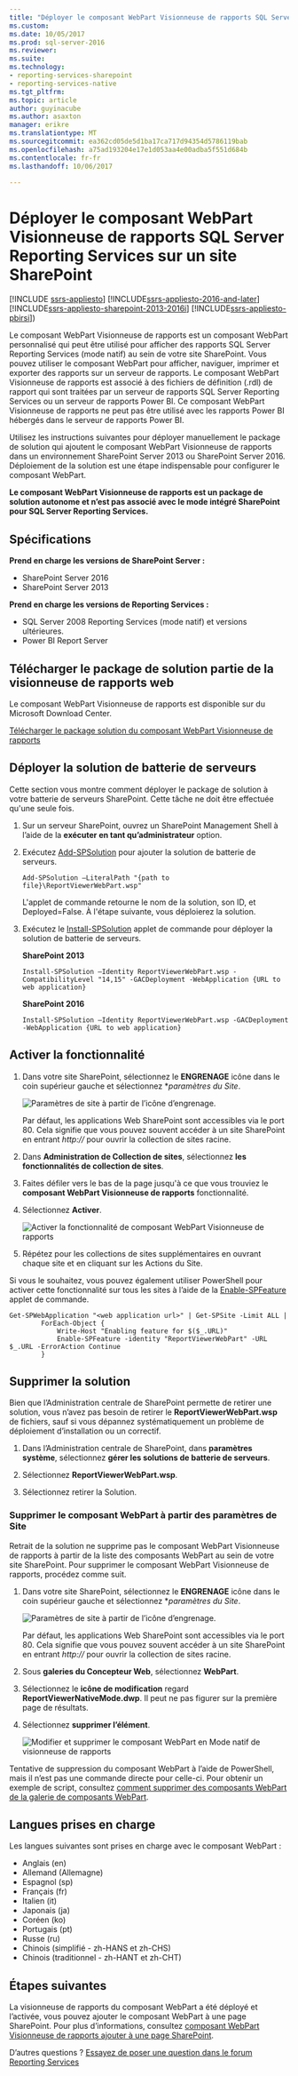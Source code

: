 ```yaml
---
title: "Déployer le composant WebPart Visionneuse de rapports SQL Server Reporting Services sur un site SharePoint | Documents Microsoft"
ms.custom: 
ms.date: 10/05/2017
ms.prod: sql-server-2016
ms.reviewer: 
ms.suite: 
ms.technology:
- reporting-services-sharepoint
- reporting-services-native
ms.tgt_pltfrm: 
ms.topic: article
author: guyinacube
ms.author: asaxton
manager: erikre
ms.translationtype: MT
ms.sourcegitcommit: ea362cd05de5d1ba17ca717d94354d5786119bab
ms.openlocfilehash: a75ad193204e17e1d053aa4e00adba5f551d684b
ms.contentlocale: fr-fr
ms.lasthandoff: 10/06/2017

---
```


# <a name="deploy-the-sql-server-reporting-services-report-viewer-web-part-on-a-sharepoint-site"></a>Déployer le composant WebPart Visionneuse de rapports SQL Server Reporting Services sur un site SharePoint

[!INCLUDE [ssrs-appliesto](../../includes/ssrs-appliesto.md)] [!INCLUDE[ssrs-appliesto-2016-and-later](../../includes/ssrs-appliesto-2016-and-later.md)] [!INCLUDE[ssrs-appliesto-sharepoint-2013-2016i](../../includes/ssrs-appliesto-sharepoint-2013-2016.md)] [!INCLUDE[ssrs-appliesto-pbirsi](../../includes/ssrs-appliesto-pbirs.md)])

Le composant WebPart Visionneuse de rapports est un composant WebPart personnalisé qui peut être utilisé pour afficher des rapports SQL Server Reporting Services (mode natif) au sein de votre site SharePoint. Vous pouvez utiliser le composant WebPart pour afficher, naviguer, imprimer et exporter des rapports sur un serveur de rapports. Le composant WebPart Visionneuse de rapports est associé à des fichiers de définition (.rdl) de rapport qui sont traitées par un serveur de rapports SQL Server Reporting Services ou un serveur de rapports Power BI. Ce composant WebPart Visionneuse de rapports ne peut pas être utilisé avec les rapports Power BI hébergés dans le serveur de rapports Power BI.

Utilisez les instructions suivantes pour déployer manuellement le package de solution qui ajoutent le composant WebPart Visionneuse de rapports dans un environnement SharePoint Server 2013 ou SharePoint Server 2016. Déploiement de la solution est une étape indispensable pour configurer le composant WebPart.

**Le composant WebPart Visionneuse de rapports est un package de solution autonome et n’est pas associé avec le mode intégré SharePoint pour SQL Server Reporting Services.**

## <a name="requirements"></a>Spécifications

**Prend en charge les versions de SharePoint Server :**  
* SharePoint Server 2016
* SharePoint Server 2013

**Prend en charge les versions de Reporting Services :**  
* SQL Server 2008 Reporting Services (mode natif) et versions ultérieures.
* Power BI Report Server

## <a name="download-the-report-viewer-web-part-solution-package"></a>Télécharger le package de solution partie de la visionneuse de rapports web

Le composant WebPart Visionneuse de rapports est disponible sur du Microsoft Download Center.

[Télécharger le package solution du composant WebPart Visionneuse de rapports](https://www.microsoft.com/download/details.aspx?id=55949)

## <a name="deploy-the-farm-solution"></a>Déployer la solution de batterie de serveurs

Cette section vous montre comment déployer le package de solution à votre batterie de serveurs SharePoint. Cette tâche ne doit être effectuée qu'une seule fois.

1. Sur un serveur SharePoint, ouvrez un SharePoint Management Shell à l’aide de la **exécuter en tant qu’administrateur** option.

2. Exécutez [Add-SPSolution](https://technet.microsoft.com/library/ff607552(v=office.16).aspx) pour ajouter la solution de batterie de serveurs.

    ```
    Add-SPSolution –LiteralPath "{path to file}\ReportViewerWebPart.wsp"
    ```

    L'applet de commande retourne le nom de la solution, son ID, et Deployed=False. À l'étape suivante, vous déploierez la solution.

3. Exécutez le [Install-SPSolution](https://technet.microsoft.com/library/ff607534(v=office.16).aspx) applet de commande pour déployer la solution de batterie de serveurs.

    **SharePoint 2013**

    ```
    Install-SPSolution –Identity ReportViewerWebPart.wsp -CompatibilityLevel "14,15" -GACDeployment -WebApplication {URL to web application}
    ```

    **SharePoint 2016**

    ```
    Install-SPSolution –Identity ReportViewerWebPart.wsp -GACDeployment -WebApplication {URL to web application}
    ```

## <a name="activate-feature"></a>Activer la fonctionnalité

1. Dans votre site SharePoint, sélectionnez le **ENGRENAGE** icône dans le coin supérieur gauche et sélectionnez **paramètres du Site*.

    ![Paramètres de site à partir de l’icône d’engrenage.](media/sharepoint-site-settings.png)

    Par défaut, les applications Web SharePoint sont accessibles via le port 80. Cela signifie que vous pouvez souvent accéder à un site SharePoint en entrant *http://<computer name>*  pour ouvrir la collection de sites racine.

3. Dans **Administration de Collection de sites**, sélectionnez **les fonctionnalités de collection de sites**.

4. Faites défiler vers le bas de la page jusqu'à ce que vous trouviez le **composant WebPart Visionneuse de rapports** fonctionnalité.

5. Sélectionnez **Activer**.

    ![Activer la fonctionnalité de composant WebPart Visionneuse de rapports](media/web-part-activiate-feature.png)

6. Répétez pour les collections de sites supplémentaires en ouvrant chaque site et en cliquant sur les Actions du Site.

Si vous le souhaitez, vous pouvez également utiliser PowerShell pour activer cette fonctionnalité sur tous les sites à l’aide de la [Enable-SPFeature](https://technet.microsoft.com/library/ff607803.aspx) applet de commande.

```
Get-SPWebApplication "<web application url>" | Get-SPSite -Limit ALL | 
        ForEach-Object {
            Write-Host "Enabling feature for $($_.URL)"
            Enable-SPFeature -identity "ReportViewerWebPart" -URL $_.URL -ErrorAction Continue
        }
```

## <a name="remove-the-solution"></a>Supprimer la solution

Bien que l’Administration centrale de SharePoint permette de retirer une solution, vous n’avez pas besoin de retirer le **ReportViewerWebPart.wsp** de fichiers, sauf si vous dépannez systématiquement un problème de déploiement d’installation ou un correctif.

1. Dans l’Administration centrale de SharePoint, dans **paramètres système**, sélectionnez **gérer les solutions de batterie de serveurs**.

2. Sélectionnez **ReportViewerWebPart.wsp**.

3. Sélectionnez retirer la Solution.

### <a name="remove-the-web-part-from-site-settings"></a>Supprimer le composant WebPart à partir des paramètres de Site

Retrait de la solution ne supprime pas le composant WebPart Visionneuse de rapports à partir de la liste des composants WebPart au sein de votre site SharePoint. Pour supprimer le composant WebPart Visionneuse de rapports, procédez comme suit.

1. Dans votre site SharePoint, sélectionnez le **ENGRENAGE** icône dans le coin supérieur gauche et sélectionnez **paramètres du Site*.

    ![Paramètres de site à partir de l’icône d’engrenage.](media/sharepoint-site-settings.png)

    Par défaut, les applications Web SharePoint sont accessibles via le port 80. Cela signifie que vous pouvez souvent accéder à un site SharePoint en entrant *http://<computer name>*  pour ouvrir la collection de sites racine.

2. Sous **galeries du Concepteur Web**, sélectionnez **WebPart**.

3. Sélectionnez le **icône de modification** regard **ReportViewerNativeMode.dwp**. Il peut ne pas figurer sur la première page de résultats.

4. Sélectionnez **supprimer l’élément**.

    ![Modifier et supprimer le composant WebPart en Mode natif de visionneuse de rapports](media/report-viewer-native-mode-edit-delete.png)

Tentative de suppression du composant WebPart à l’aide de PowerShell, mais il n’est pas une commande directe pour celle-ci. Pour obtenir un exemple de script, consultez [comment supprimer des composants WebPart de la galerie de composants WebPart](https://gallery.technet.microsoft.com/office/How-to-delete-Web-Parts-1132701f).

## <a name="supported-languages"></a>Langues prises en charge

Les langues suivantes sont prises en charge avec le composant WebPart :

* Anglais (en)
* Allemand (Allemagne)
* Espagnol (sp)
* Français (fr)
* Italien (it)
* Japonais (ja)
* Coréen (ko)
* Portugais (pt)
* Russe (ru)
* Chinois (simplifié - zh-HANS et zh-CHS)
* Chinois (traditionnel - zh-HANT et zh-CHT)

## <a name="next-steps"></a>Étapes suivantes

La visionneuse de rapports du composant WebPart a été déployé et l’activée, vous pouvez ajouter le composant WebPart à une page SharePoint. Pour plus d’informations, consultez [composant WebPart Visionneuse de rapports ajouter à une page SharePoint](add-report-viewer-web-part-to-page.md).

D’autres questions ? [Essayez de poser une question dans le forum Reporting Services](http://go.microsoft.com/fwlink/?LinkId=620231)
